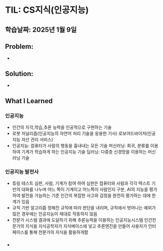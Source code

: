 # TIL: CS지식(인공지능)
## 학습날짜: 2025년 1월 9일

## Problem:
- 

## Solution:
- 

## What I Learned


### 인공지능 
- 인간의 지각,학습,추론 능력을 인공적으로 구현하는 기술
- 로봇 저널리즘(인공지능의 자연어 처리 기술을 응용한 기사)
  로보어드바이저(인공지능 자산 관리 서비스)
- 인공지능: 컴퓨터가 사람의 행동을 흉내내는 모든 기술
  머신러닝: 회귀, 분류를 이용하여 기계가 학습하게 하는 인공지능 기술
  딥러닝: 다중층 신경망을 이용하는 머신러닝 기술

### 인공지능 발전사
- 튜링 테스트
  심판, 사람, 기계가 참여 하여 심판은 컴퓨터와 사람과 각각 텍스트 기반의 대화를 나누며 어느 쪽이 기계이고 어느쪽이 사람인지 구분, AI의 지능을 평가하여 발전을 가늠하는 기준
  인간의 복잡한 사고와 감정을 완전히 평가하는 데에 한계가 있음
- 규칙 기반 알고리즘
  정해진 규칙에 따라 판단을 내리며, 규칙에서 벗어나는 예외가 많은 경우에는 인공지능이 제대로 작동하지 않음
- 전문가 시스템
  결과에 도달하기 위해 추론능력을 이용하는 인공지능시스템
  인간전문가의 지식을 지식공학자가 지식베이스에 넣고 추론엔진을 만들어 사용자가 인터페이스를 통해 전문가의 지식을 활용하게함
  
 
### 
- 
